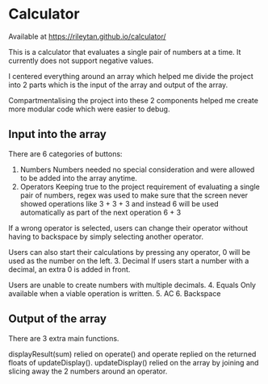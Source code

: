# Calculator
Available at https://rileytan.github.io/calculator/

This is a calculator that evaluates a single pair of numbers at a time.
It currently does not support negative values.

I centered everything around an array which helped me divide the project into 2 parts which is the input of the array and output of the array. 

Compartmentalising the project into these 2 components helped me create more modular code which were easier to debug.

## Input into the array 
There are 6 categories of buttons:
1. Numbers
Numbers needed no special consideration and were allowed to be added into the array anytime. 
2. Operators
Keeping true to the project requirement of evaluating a single pair of numbers, regex was used to make sure that the screen never showed operations like 3 + 3 + 3 and instead 6 will be used automatically as part of the next operation 6 + 3

If a wrong operator is selected, users can change their operator without having to backspace by simply selecting another operator. 

Users can also start their calculations by pressing any operator, 0 will be used as the number on the left. 
3. Decimal
If users start a number with a decimal, an extra 0 is added in front. 

Users are unable to create numbers with multiple decimals.
4. Equals
Only available when a viable operation is written.
5. AC
6. Backspace 

## Output of the array
There are 3 extra main functions. 

displayResult(sum) relied on operate() and operate replied on the returned floats of updateDisplay(). updateDisplay() relied on the array by joining and slicing away the 2 numbers around an operator.


